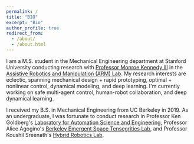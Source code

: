 ```yaml
---
permalink: /
title: "BIO"
excerpt: "Bio"
author_profile: true
redirect_from:
  - /about/
  - /about.html
---
```


I am a M.S. student in the Mechanical Engineering department at Stanford University conducting research with [Professor Monroe Kennedy III](https://monroekennedy3.com/) in the [Assistive Robotics and Manipulation (ARM) Lab](https://arm.stanford.edu/). My research interests are eclectic, spanning mechanical design + rapid prototyping, optimal + nonlinear control, dynamical modeling, and deep learning. I'm currently working on safe multi-agent control, human-robot collaboration, and deep dynamical learning.

I received my B.S. in Mechanical Engineering from UC Berkeley in 2019. As an undergraduate, I was fortunate to conduct research in Professor Ken Goldberg's [Laboratory for Automation Science and Engineering](http://autolab.berkeley.edu/), Professor Alice Agogino's [Berkeley Emergent Space Tensegrities Lab](https://best.berkeley.edu/), and Professor Koushil Sreenath's [Hybrid Robotics Lab](https://hybrid-robotics.berkeley.edu/).
